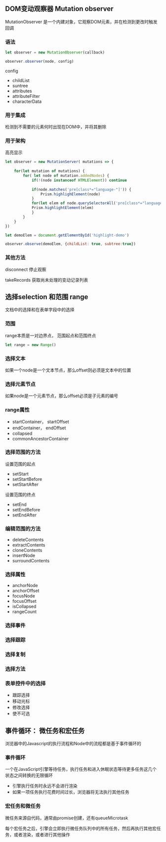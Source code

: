 ## DOM变动观察器 Mutation observer

MutationObserver 是一个内建对象，它观察DOM元素，并在检测到更改时触发回调

### 语法

```js
let observer = new MutationObserver(callback)

observer.observer(node, config)
```

config

- childList
- suntree
- attributes
- attributeFilter
- characterData

### 用于集成

检测到不需要的元素何时出现在DOM中，并将其删除

### 用于架构

高亮显示

```js
let observer = new MutationServer( mutations => {
	
	for(let mutation of mutations) {
		for( let node of mutation.addedNodes) {
			if(!(node instanceof HTMLElement)) continue
			
			if(node.matches('pre[class*="language-"]')) {
				Prism.highlighElement(node)
			}
			for(let elem of node.querySelectorAll('pre[class*="language-"]')) {
			Prism.highlightElement(elem)
			}
		}
	}
})

let demoElem = document.getElementById('highlight-demo')

observer.observe(demoElem, {childList: true, subtree:true})
```



### 其他方法

disconnect 停止观察

takeRecords 获取尚未处理的变动记录列表





## 选择selection 和范围 range

文档中的选择和在表单字段中的选择

### 范围

range本质是一对边界点， 范围起点和范围终点

```js
let range = new Range()
```

### 选择文本

如果一个node是一个文本节点，那么offset则必须是文本中的位置

### 选择元素节点

如果node是一个元素节点，那么offset必须是子元素的编号

### range属性

- startContainer， startOffset
- endContainer， endOffset
- collapsed
- commonAncestorContainer

### 选择范围的方法

设置范围的起点

- setStart
- setStartBefore
- setStartAfter

设置范围的终点

- setEnd
- setEndBefore
- setEndAfter

### 编辑范围的方法

- deleteContents
- extractContents
- cloneContents
- insertNode
- surroundContents

### 选择属性

- anchorNode
- anchorOffset
- focusNode
- focusOffset
- isCollapsed
- rangeCount

### 选择事件

### 选择跟踪

### 选择复制

### 选择方法



### 表单控件中的选择

- 跟踪选择
- 移动光标
- 修改选择
- 使不可选





## 事件循环： 微任务和宏任务

浏览器中的Javascript的执行流程和Node中的流程都是基于事件循环的

### 事件循环

一个在JavaScript引擎等待任务，执行任务和进入休眠状态等待更多任务这几个状态之间转换的无限循环

- 引擎执行任务时永远不会进行渲染
- 如果一项任务执行花费时间过长，浏览器将无法执行其他任务

### 宏任务和微任务

微任务来源自代码，通常由promise创建，还有queueMicrotask

每个宏任务之后，引擎会立即执行微任务队列中的所有任务，然后再执行其他宏任务，或者渲染，或者进行其他操作





